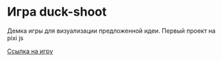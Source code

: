 # Игра duck-shoot

Демка игры для визуализации предложенной идеи. Первый проект на pixi js

[Ссылка на игру](https://disappear32.github.io/duck-shoot/)

